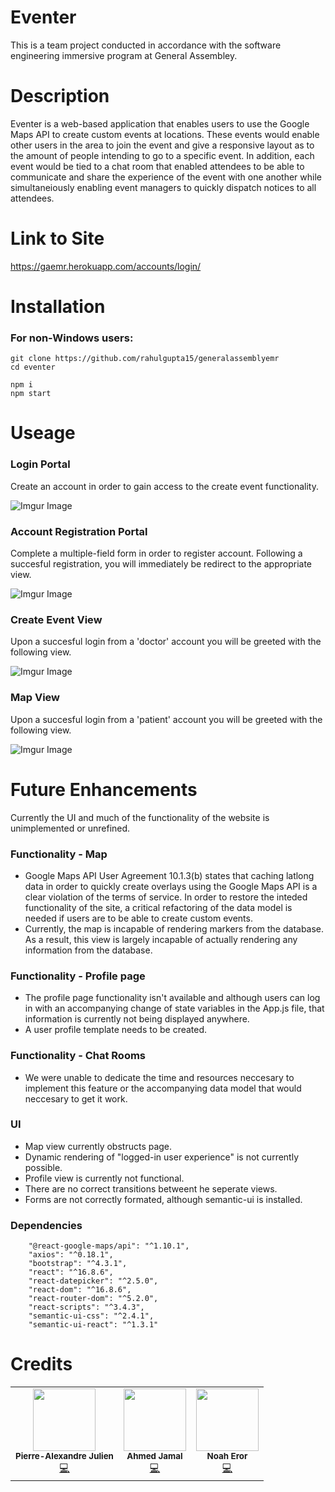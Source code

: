 # Eventer

This is a team project conducted in accordance with the software engineering immersive program at General Assembley.

# Description

Eventer is a web-based application that enables users to use the Google Maps API to create custom events at locations. These events would enable other users in the area to join the event and give a responsive layout as to the amount of people intending to go to a specific event. In addition, each event would be tied to a chat room that enabled attendees to be able to communicate and share the experience of the event with one another while simultaneiously enabling event managers to quickly dispatch notices to all attendees.  

# Link to Site

https://gaemr.herokuapp.com/accounts/login/

# Installation

### For non-Windows users:

```
git clone https://github.com/rahulgupta15/generalassemblyemr
cd eventer

npm i
npm start

```

# Useage

### Login Portal

Create an account in order to gain access to the create event functionality.

![Imgur Image](https://imgur.com/2Zy1Ee4)

### Account Registration Portal

Complete a multiple-field form in order to register account. Following a succesful registration, you will immediately be redirect to the appropriate view.

![Imgur Image](https://i.imgur.com/H8PTERN.png)

### Create Event View

Upon a succesful login from a 'doctor' account you will be greeted with the following view.

![Imgur Image](https://imgur.com/xkG113K)

### Map View

Upon a succesful login from a 'patient' account you will be greeted with the following view.

![Imgur Image](https://i.imgur.com/2Zy1Ee4.png)

# Future Enhancements 

Currently the UI and much of the functionality of the website is unimplemented or unrefined.

### Functionality - Map

* Google Maps API User Agreement 10.1.3(b) states that caching latlong data in order to quickly create overlays using the Google Maps API is a clear violation of the terms of service. In order to restore the inteded functionality of the site, a critical refactoring of the data model is needed if users are to be able to create custom events.
* Currently, the map is incapable of rendering markers from the database. As a result, this view is largely incapable of actually rendering any information from the database.

### Functionality - Profile page

* The profile page functionality isn't available and although users can log in with an accompanying change of state variables in the App.js file, that information is currently not being displayed anywhere.
* A user profile template needs to be created.

### Functionality - Chat Rooms

* We were unable to dedicate the time and resources neccesary to implement this feature or the accompanying data model that would neccesary to get it work. 

### UI

* Map view currently obstructs page.
* Dynamic rendering of "logged-in user experience" is not currently possible.
* Profile view is currently not functional.
* There are no correct transitions betweent he seperate views.
* Forms are not correctly formated, although semantic-ui is installed.

### Dependencies 

```
    "@react-google-maps/api": "^1.10.1",
    "axios": "^0.18.1",
    "bootstrap": "^4.3.1",
    "react": "^16.8.6",
    "react-datepicker": "^2.5.0",
    "react-dom": "^16.8.6",
    "react-router-dom": "^5.2.0",
    "react-scripts": "^3.4.3",
    "semantic-ui-css": "^2.4.1",
    "semantic-ui-react": "^1.3.1"

```


# Credits

<!-- ALL-CONTRIBUTORS-LIST:START - Do not remove or modify this section -->
<!-- prettier-ignore-start -->
<!-- markdownlint-disable -->
<table>
  <tr>
    <td align="center"><img src="https://avatars0.githubusercontent.com/u/68161992?s=460&u=65092f7ea36ec42362d806f57d9b573326c1516e&v=4" width="100px;" alt=""/><br /><sub><b>Pierre-Alexandre Julien</b></sub></a><br /><a href="https://github.com/lenuagebrun">💻</a></td>
    <td align="center"><img src="https://avatars1.githubusercontent.com/u/63525891?s=400&v=4" width="100px;" alt=""/><br /><sub><b>Ahmed Jamal</b></sub></a><br /><a href="https://github.com/AhmedJamal93" title="Code">💻</a></td>
    <td align="center"><img src="https://i.imgur.com/AciEwUR.jpg" width="100px;" alt=""/><br /><sub><b>Noah Eror</b></sub></a><br /><a href="https://github.com/BitterHippo" title="Code">💻</a></td>
  </tr>
</table>

<!-- markdownlint-enable -->
<!-- prettier-ignore-end -->

